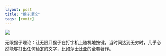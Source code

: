 ```yaml
---
layout: post
title: "猴子理论"
tags: [comic]
---
```


![](http://ww3.sinaimg.cn/mw690/534218ffjw1ec685ipmezj20j60clgms.jpg)


无限猴子理论：让无限只猴子在打字机上随机地按键，当时间达到无穷时，几乎必然能够打出任何给定的文字，比如莎士比亚的全套著作。